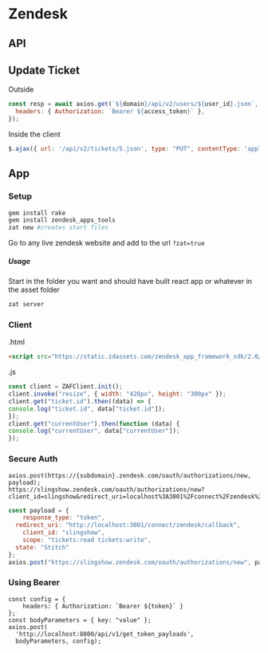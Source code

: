 # Zendesk

## API

## Update Ticket

Outside

```js
const resp = await axios.get(`${domain}/api/v2/users/${user_id}.json`, {
  headers: { Authorization: `Bearer ${access_token}` },
});
```

Inside the client

```js
$.ajax({ url: '/api/v2/tickets/5.json', type: "PUT", contentType: 'application/json', data: JSON.stringify({"ticket": {"status": "pending"}})})
```

## App

### Setup

```bash
gem install rake
gem install zendesk_apps_tools
zat new #creates start files
```

Go to any live zendesk website and add to the url  `?zat=true`

##### Usage

Start in the folder you want and should have built react app or whatever in the asset folder

```bash
zat server
```

### Client

.html

```html
<script src="https://static.zdassets.com/zendesk_app_framework_sdk/2.0/zaf_sdk.min.js"></script>
```

.js

```javascript
const client = ZAFClient.init();
client.invoke("resize", { width: "420px", height: "300px" });
client.get("ticket.id").then((data) => {
console.log("ticket.id", data["ticket.id"]);
});
client.get("currentUser").then(function (data) {
console.log("currentUser", data["currentUser"]);
});
```

### Secure Auth

```
axios.post(https://{subdomain}.zendesk.com/oauth/authorizations/new, payload);
https://slingshow.zendesk.com/oauth/authorizations/new?client_id=slingshow&redirect_uri=localhost%3A3001%2Fconnect%2Fzendesk%2Fcallback&response_type=token&scope=tickets%3Aread%20tickets%3Awrite&state=Stitch
```

```js
const payload = {
	response_type: "token",
  redirect_uri: "http://localhost:3001/connect/zendesk/callback",
	client_id: "slingshow",
	scope: "tickets:read tickets:write",
  state: "Stitch"
};
axios.post("https://slingshow.zendesk.com/oauth/authorizations/new", payload);
```

### Using Bearer

```
const config = {
    headers: { Authorization: `Bearer ${token}` }
};
const bodyParameters = { key: "value" };
axios.post( 
  'http://localhost:8000/api/v1/get_token_payloads',
  bodyParameters, config);
```

